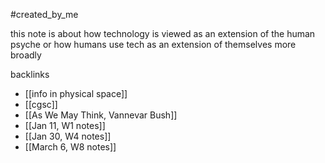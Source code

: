 #created_by_me 

this note is about how technology is viewed as an extension of the human psyche or how humans use tech as an extension of themselves more broadly 

backlinks
- [[info in physical space]]
- [[cgsc]] 
- [[As We May Think, Vannevar Bush]]
- [[Jan 11, W1 notes]]
- [[Jan 30, W4 notes]]
- [[March 6, W8 notes]] 